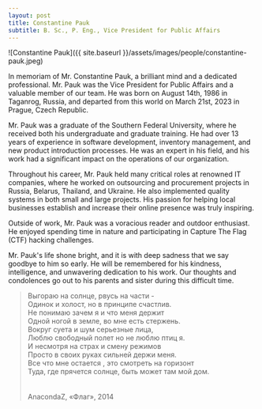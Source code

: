 ```yaml
---
layout: post
title: Constantine Pauk
subtitle: B. Sc., P. Eng., Vice President for Public Affairs
---
```


![Constantine Pauk]({{ site.baseurl }}/assets/images/people/constantine-pauk.jpeg)

In memoriam  of Mr. Constantine Pauk, a brilliant mind and a dedicated professional. Mr. Pauk was the Vice President for Public Affairs  and a valuable member of our team. He was born on August 14th, 1986 in Taganrog, Russia, and departed from this world on March 21st, 2023 in Prague, Czech Republic.

Mr. Pauk was a graduate of the Southern Federal University, where he received both his undergraduate and graduate training. He had over 13 years of experience in software development, inventory management, and new product introduction processes. He was an expert in his field, and his work had a significant impact on the operations of our organization.

Throughout his career, Mr. Pauk held many critical roles at renowned IT companies, where he worked on outsourcing and procurement projects in Russia, Belarus, Thailand, and Ukraine. He also implemented quality systems in both small and large projects. His passion for helping local businesses establish and increase their online presence was truly inspiring.

Outside of work, Mr. Pauk was a voracious reader and outdoor enthusiast. He enjoyed spending time in nature and participating in Capture The Flag (CTF) hacking challenges.

Mr. Pauk's life shone bright, and it is with deep sadness that we say goodbye to him so early. He will be remembered for his kindness, intelligence, and unwavering dedication to his work. Our thoughts and condolences go out to his parents and sister during this difficult time.

> Выгораю на солнце, рвусь на части -\
> Одинок и холост, но в принципе счастлив.\
> Не понимаю зачем я и что меня держит\
> Одной ногой в земле, во мне есть стержень.\
> Вокруг суета и шум серьезные лица,\
> Люблю свободный полет но не люблю птиц я.\
> И несмотря на страх и смену режимов\
> Просто в своих руках сильней держи меня.\
> Все что мне остается , это смотреть на горизонт\
> Туда, где прячется солнце, быть может там мой дом.\
> \
> \
> АnacondaZ, «Флаг», 2014